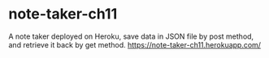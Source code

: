 # note-taker-ch11

A note taker deployed on Heroku, save data in JSON file by post method, and retrieve it back by get method. 
https://note-taker-ch11.herokuapp.com/
